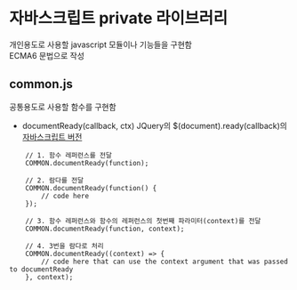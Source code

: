 # 자바스크립트 private 라이브러리

개인용도로 사용할 javascript 모듈이나 기능들을 구현함  
ECMA6 문법으로 작성

## common.js
공통용도로 사용할 함수를 구현함

* documentReady(callback, ctx)
JQuery의 $(document).ready(callback)의 [자바스크립트 버전](https://stackoverflow.com/questions/9899372/pure-javascript-equivalent-of-jquerys-ready-how-to-call-a-function-when-t)

```
    // 1. 함수 레퍼런스를 전달
    COMMON.documentReady(function);

    // 2. 람다를 전달
    COMMON.documentReady(function() {
        // code here
    });

    // 3. 함수 레퍼런스와 함수의 레퍼런스의 첫번째 파라미터(context)를 전달
    COMMON.documentReady(function, context);

    // 4. 3번을 람다로 처리
    COMMON.documentReady((context) => {
        // code here that can use the context argument that was passed to documentReady
    }, context);
```

